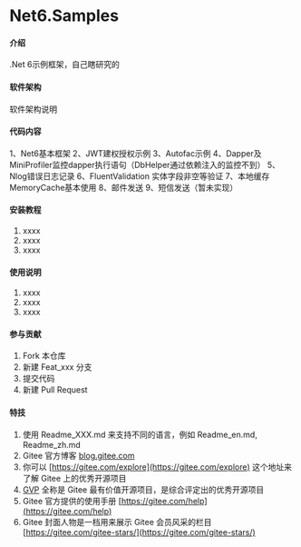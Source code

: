 # Net6.Samples

#### 介绍
.Net 6示例框架，自己瞎研究的

#### 软件架构
软件架构说明

#### 代码内容
1、Net6基本框架
2、JWT建权授权示例
3、Autofac示例
4、Dapper及MiniProfiler监控dapper执行语句（DbHelper通过依赖注入的监控不到）
5、Nlog错误日志记录
6、FluentValidation 实体字段非空等验证
7、本地缓存MemoryCache基本使用
8、邮件发送
9、短信发送（暂未实现）

#### 安装教程

1.  xxxx
2.  xxxx
3.  xxxx

#### 使用说明

1.  xxxx
2.  xxxx
3.  xxxx

#### 参与贡献

1.  Fork 本仓库
2.  新建 Feat_xxx 分支
3.  提交代码
4.  新建 Pull Request


#### 特技

1.  使用 Readme\_XXX.md 来支持不同的语言，例如 Readme\_en.md, Readme\_zh.md
2.  Gitee 官方博客 [blog.gitee.com](https://blog.gitee.com)
3.  你可以 [https://gitee.com/explore](https://gitee.com/explore) 这个地址来了解 Gitee 上的优秀开源项目
4.  [GVP](https://gitee.com/gvp) 全称是 Gitee 最有价值开源项目，是综合评定出的优秀开源项目
5.  Gitee 官方提供的使用手册 [https://gitee.com/help](https://gitee.com/help)
6.  Gitee 封面人物是一档用来展示 Gitee 会员风采的栏目 [https://gitee.com/gitee-stars/](https://gitee.com/gitee-stars/)
